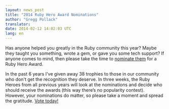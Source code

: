 ```yaml
---
layout: news_post
title: "2014 Ruby Hero Award Nominations"
author: "Gregg Pollack"
translator:
date: 2014-02-12 14:02:03 UTC
lang: en
---
```


Has anyone helped you greatly in the Ruby community this year? Maybe they
taught you something, wrote a gem, or gave you some tech support? If anyone
comes to mind, then please take the time to
[nominate them](http://rubyheroes.com/) for a Ruby Hero Award.  

In the past 6 years I've given away 38 trophies to those in our 
community who don't get the recognition they deserve. In three weeks, the 
Ruby Heroes from all previous years will look at the nominations and decide 
who should receive the awards (this way there’s no popularity contest). 
However, your nominations do matter, so please take a moment and spread the 
gratitude.
[Vote today!](http://rubyheroes.com/)


